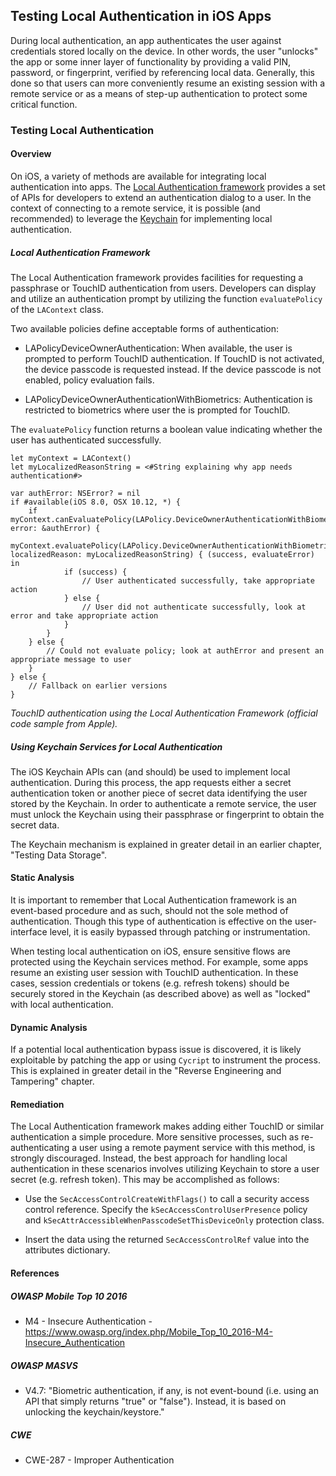 ## Testing Local Authentication in iOS Apps

During local authentication, an app authenticates the user against credentials stored locally on the device. In other words, the user "unlocks" the app or some inner layer of functionality by providing a valid PIN, password, or fingerprint, verified by referencing local data. Generally, this done so that users can more conveniently resume an existing session with a remote service or as a means of step-up authentication to protect some critical function.

### Testing Local Authentication

#### Overview

On iOS, a variety of methods are available for integrating local authentication into apps. The [Local Authentication framework](https://developer.apple.com/documentation/localauthentication) provides a set of APIs for developers to extend an authentication dialog to a user. In the context of connecting to a remote service, it is possible (and recommended) to leverage the [Keychain]( https://developer.apple.com/library/content/documentation/Security/Conceptual/keychainServConcepts/01introduction/introduction.html) for implementing local authentication.

##### Local Authentication Framework

The Local Authentication framework provides facilities for requesting a passphrase or TouchID authentication from users. Developers can display and utilize an authentication prompt by utilizing the function <code>evaluatePolicy</code> of the <code>LAContext</code> class. 

Two available policies define acceptable forms of authentication:

- LAPolicyDeviceOwnerAuthentication: When available, the user is prompted to perform TouchID authentication. If TouchID is not activated, the device passcode is requested instead. If the device passcode is not enabled, policy evaluation fails.

- LAPolicyDeviceOwnerAuthenticationWithBiometrics: Authentication is restricted to biometrics where user the is prompted for TouchID.

The <code>evaluatePolicy</code> function returns a boolean value indicating whether the user has authenticated successfully.

```
let myContext = LAContext()
let myLocalizedReasonString = <#String explaining why app needs authentication#>

var authError: NSError? = nil
if #available(iOS 8.0, OSX 10.12, *) {
    if myContext.canEvaluatePolicy(LAPolicy.DeviceOwnerAuthenticationWithBiometrics, error: &authError) {
        myContext.evaluatePolicy(LAPolicy.DeviceOwnerAuthenticationWithBiometrics, localizedReason: myLocalizedReasonString) { (success, evaluateError) in
            if (success) {
                // User authenticated successfully, take appropriate action
            } else {
                // User did not authenticate successfully, look at error and take appropriate action
            }
        }
    } else {
        // Could not evaluate policy; look at authError and present an appropriate message to user
    }
} else {
    // Fallback on earlier versions
}
```
*TouchID authentication using the Local Authentication Framework (official code sample from Apple).*

#####  Using Keychain Services for Local Authentication

The iOS Keychain APIs can (and should) be used to implement local authentication. During this process, the app requests either a secret authentication token or another piece of secret data identifying the user stored by the Keychain. In order to authenticate a remote service, the user must unlock the Keychain using their passphrase or fingerprint to obtain the secret data. 

The Keychain mechanism is explained in greater detail in an earlier chapter, "Testing Data Storage".

#### Static Analysis

It is important to remember that Local Authentication framework is an event-based procedure and as such, should not the sole method of authentication. Though this type of authentication is effective on the user-interface level, it is easily bypassed through patching or instrumentation.

When testing local authentication on iOS, ensure sensitive flows are protected using the Keychain services method. For example, some apps resume an existing user session with TouchID authentication. In these cases, session credentials or tokens (e.g. refresh tokens) should be securely stored in the Keychain (as described above) as well as "locked" with local authentication.

#### Dynamic Analysis

If a potential local authentication bypass issue is discovered, it is likely exploitable by patching the app or using <code>Cycript</code> to instrument the process. This is explained in greater detail in the "Reverse Engineering and Tampering" chapter.

#### Remediation

The Local Authentication framework makes adding either TouchID or similar authentication a simple procedure. More sensitive processes, such as re-authenticating a user using a remote payment service with this method, is strongly discouraged. Instead, the best approach for handling local authentication in these scenarios involves utilizing Keychain to store a user secret (e.g. refresh token). This may be accomplished as follows:

- Use the <code>SecAccessControlCreateWithFlags()</code> to call a security access control reference. Specify the <code>kSecAccessControlUserPresence</code> policy and <code>kSecAttrAccessibleWhenPasscodeSetThisDeviceOnly</code> protection class.

- Insert the data using the returned <code>SecAccessControlRef</code> value into the attributes dictionary.

#### References

##### OWASP Mobile Top 10 2016

- M4 - Insecure Authentication - https://www.owasp.org/index.php/Mobile_Top_10_2016-M4-Insecure_Authentication

##### OWASP MASVS

- V4.7: "Biometric authentication, if any, is not event-bound (i.e. using an API that simply returns "true" or "false"). Instead, it is based on unlocking the keychain/keystore."

##### CWE

- CWE-287 - Improper Authentication
